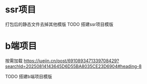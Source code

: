 # ssr项目
打包后的静态文件去掉其他模版
TODO 搭建ssr项目模版

# b端项目
按需加载
https://juejin.cn/post/6910893471339708429?searchId=20250814143645D6D55BA8035CE23D6904#heading-8

TODO 搭建b端项目模版